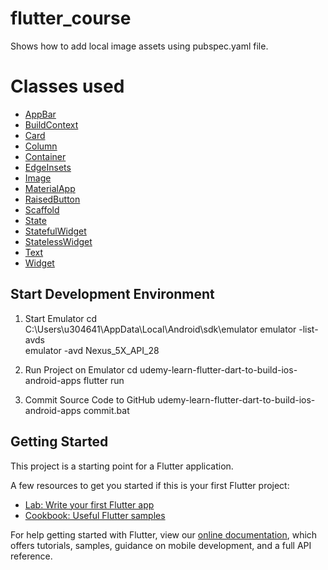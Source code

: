 # flutter_course

Shows how to add local image assets using pubspec.yaml file.

# Classes used

- [AppBar](https://docs.flutter.io/flutter/material/AppBar-class.html)
- [BuildContext](https://docs.flutter.io/flutter/widgets/BuildContext-class.html)
- [Card](https://docs.flutter.io/flutter/material/Card-class.html)
- [Column](https://docs.flutter.io/flutter/widgets/Column-class.html)
- [Container](https://docs.flutter.io/flutter/widgets/Container-class.html)
- [EdgeInsets](https://docs.flutter.io/flutter/painting/EdgeInsets-class.html)
- [Image](https://docs.flutter.io/flutter/dart-ui/Image-class.html)
- [MaterialApp](https://docs.flutter.io/flutter/material/MaterialApp-class.html)
- [RaisedButton](https://docs.flutter.io/flutter/material/RaisedButton-class.html)
- [Scaffold](https://docs.flutter.io/flutter/material/Scaffold-class.html)
- [State](https://docs.flutter.io/flutter/widgets/State-class.html)
- [StatefulWidget](https://docs.flutter.io/flutter/widgets/StatefulWidget-class.html)
- [StatelessWidget](https://docs.flutter.io/flutter/widgets/StatelessWidget-class.html)
- [Text](https://docs.flutter.io/flutter/scheduler/TickerProvider-class.html)
- [Widget](https://docs.flutter.io/flutter/widgets/Widget-class.html)

## Start Development Environment

1. Start Emulator
   cd C:\Users\u304641\AppData\Local\Android\sdk\emulator
   emulator -list-avds   
   emulator -avd Nexus_5X_API_28

2. Run Project on Emulator
   cd udemy-learn-flutter-dart-to-build-ios-android-apps
   flutter run

3. Commit Source Code to GitHub
   udemy-learn-flutter-dart-to-build-ios-android-apps
   commit.bat

## Getting Started

This project is a starting point for a Flutter application.

A few resources to get you started if this is your first Flutter project:

- [Lab: Write your first Flutter app](https://flutter.io/docs/get-started/codelab)
- [Cookbook: Useful Flutter samples](https://flutter.io/docs/cookbook)

For help getting started with Flutter, view our 
[online documentation](https://flutter.io/docs), which offers tutorials, 
samples, guidance on mobile development, and a full API reference.
